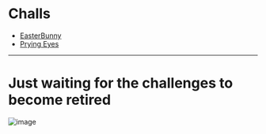 # Challs

* [EasterBunny](./EasterBunny/README.md)
* [Prying Eyes](./Prying%20Eyes/README.md)
___
# Just waiting for the challenges to become retired
![image](https://github.com/user-attachments/assets/62f8fd7d-5e35-4e14-9e7c-f75e79e6a05f)
